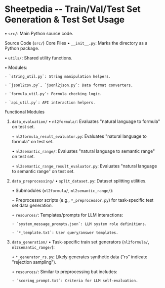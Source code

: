 # Sheetpedia -- Train/Val/Test Set Generation & Test Set Usage
• `src/`: Main Python source code.


Source Code (`src/`)
Core Files
• `__init__.py`: Marks the directory as a Python package.

• `utils/`: Shared utility functions.

  • Modules:

    ◦ `string_util.py`: String manipulation helpers.

    ◦ `jsonl2csv.py`, `jsonl2json.py`: Data format converters.

    ◦ `formula_util.py`: Formula checking logic.

    ◦ `api_util.py`: API interaction helpers.


Functional Modules
1. `data_evaluation/`
   • `nl2formula/`: Evaluates "natural language to formula" on test set.

     ◦ `nl2formula_result_evaluator.py`: Evaluates "natural language to formula" on test set.

   • `nl2semantic_range/`: Evaluates "natural language to semantic range" on test set.

     ◦ `nl2semantic_range_result_evaluator.py`: Evaluates "natural language to semantic range" on test set.


2. `data_preprocessing/`
   • `split_dataset.py`: Dataset splitting utilities.

   • Submodules (`nl2formula/`, `nl2semantic_range/`):

     ◦ Preprocessor scripts (e.g., `*_preprocessor.py`) for task-specific test set data generation.

     ◦ `resources/`: Templates/prompts for LLM interactions:

       ◦ `system_message_prompts.json`: LLM system role definitions.

       ◦ `*_template.txt`: User query/answer templates.


3. `data_generation/`
   • Task-specific train set generators (`nl2formula/`, `nl2semantic_range/`):

     ◦ `*_generator_rs.py`: Likely generates synthetic data ("rs" indicate "rejection sampling").

     ◦ `resources/`: Similar to preprocessing but includes:

       ◦ `scoring_prompt.txt`: Criteria for LLM self-evaluation.

